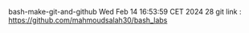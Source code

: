 bash-make-git-and-github
Wed Feb 14 16:53:59 CET 2024
28
git link : https://github.com/mahmoudsalah30/bash_labs
